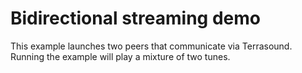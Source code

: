 # Bidirectional streaming demo

This example launches two peers that communicate via Terrasound. Running the example will play a mixture of two tunes.
